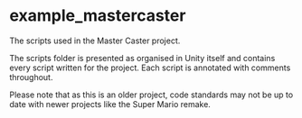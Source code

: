 # example_mastercaster
The scripts used in the Master Caster project.

The scripts folder is presented as organised in Unity itself and contains every script written for the project. Each script is annotated with comments throughout.

Please note that as this is an older project, code standards may not be up to date with newer projects like the Super Mario remake.
